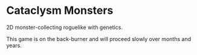# Cataclysm Monsters

2D monster-collecting roguelike with genetics. 

This game is on the back-burner and will proceed slowly over months and years.
